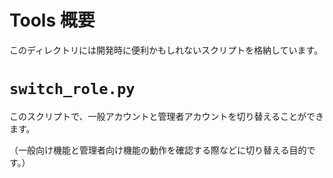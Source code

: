 # Tools 概要

このディレクトリには開発時に便利かもしれないスクリプトを格納しています。

# `switch_role.py`

このスクリプトで、一般アカウントと管理者アカウントを切り替えることができます。

（一般向け機能と管理者向け機能の動作を確認する際などに切り替える目的です。）
